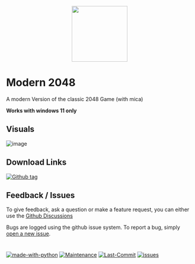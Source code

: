 <p align="center"> <img style="width:150px; width: 150px" src="https://github.com/Zingzy/modern-2048/assets/90309290/65babf87-5db3-4b9d-8c34-6ff86974bb5b"></p>

# Modern 2048

A modern Version of the classic 2048 Game (with mica)

**Works with windows 11 only**

## Visuals

![image](https://github.com/Zingzy/modern-2048/assets/90309290/387f160f-49f1-4c73-a514-c9ab9372dc65)

## Download Links

[![Github tag](https://badgen.net/github/tag/Zingzy/modern-2048)](https://github.com/Zingzy/modern-2048/releases)

## Feedback / Issues

To give feedback, ask a question or make a feature request, you can either use the [Github Discussions](https://github.com/Zingzy/modern-2048/discussions) 

Bugs are logged using the github issue system. To report a bug, simply [open a new issue](https://github.com/Zingzy/modern-2048/issues/new).

#

[![made-with-python](https://img.shields.io/badge/Made%20with-Python-1f425f.svg)](https://www.python.org/) [![Maintenance](https://img.shields.io/badge/Maintained%3F-yes-green.svg)](https://GitHub.com/Zingzy/modern-2048/graphs/commit-activity) [![Last-Commit](https://badgen.net/github/last-commit/Zingzy/modern-2048)](https://github.com/zingzy/modern-2048/commits) [![issues](https://badgen.net/github/issues/Zingzy/modern-2048)](https://github.com/Zingzy/modern-2048/issues)
